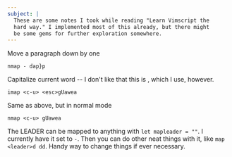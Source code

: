 ```yaml
---
subject: |
  These are some notes I took while reading "Learn Vimscript the
  hard way." I implemented most of this already, but there might
  be some gems for further exploration somewhere.
---
```


Move a paragraph down by one

```
nmap - dap}p
```

Capitalize current word -- I don't like that this is <c-u>,
which I use, however.

```
imap <c-u> <esc>gUawea
```

Same as above, but in normal mode

```
nmap <c-u> gUawea
```

The LEADER can be mapped to anything with `let mapleader = ""`.
I currently have it set to `-`. Then you can do other neat
things with it, like `map <leader>d dd`. Handy way to change
things if ever necessary.


